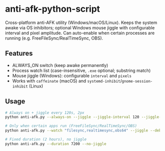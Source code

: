 # anti-afk-python-script

Cross-platform anti-AFK utility (Windows/macOS/Linux). Keeps the system awake via OS inhibitors; optional Windows mouse jiggle with configurable interval and pixel amplitude. Can auto-enable when certain processes are running (e.g. FreeFileSync/RealTimeSync, OBS).

## Features
- ALWAYS_ON switch (keep awake permanently)
- Process watch list (case-insensitive, `.exe` optional; substring match)
- Mouse jiggle (Windows): configurable `interval` and `pixels`
- Works with `caffeinate` (macOS) and `systemd-inhibit`/`gnome-session-inhibit` (Linux)

## Usage
```bash
# Always on + jiggle every 120s, 2px
python anti-afk.py --always-on --jiggle --jiggle-interval 120 --jiggle-pixels 2

# Only when certain apps run (FreeFileSync/RealTimeSync/OBS)
python anti-afk.py --watch "filesync,realtimesync,obs64" --jiggle --debug

# Fixed duration (2 hours), no jiggle
python anti-afk.py --duration 7200 --no-jiggle
